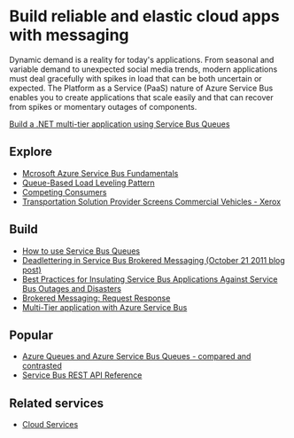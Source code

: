 <properties 
	pageTitle="Build Reliable and Elastic Cloud Apps with Messaging" 
	description="Learn how to build reliable and elastic cloud applications with messaging in Microsoft Azure." 
	services="service-bus" 
	authors="sethmanheim" 
	manager="timlt" 
	editor="" 
	documentationCenter=""/>

<tags 
	ms.service="service-bus" 
	ms.workload="tbd" 
	ms.tgt_pltfrm="na" 
	ms.devlang="multiple" 
	ms.topic="article" 
	ms.date="03/18/2015" 
	ms.author="sethm"/>

# Build reliable and elastic cloud apps with messaging 
 
Dynamic demand is a reality for today's applications. From seasonal and variable demand to unexpected social media trends, modern applications must deal gracefully with spikes in load that can be both uncertain or expected. The Platform as a Service (PaaS) nature of Azure Service Bus enables you to create applications that scale easily and that can recover from spikes or momentary outages of components.  
 
[Build a .NET multi-tier application using Service Bus Queues](cloud-services-dotnet-multi-tier-app-using-service-bus-queues.md)
 
## Explore
- [Mcrosoft Azure Service Bus Fundamentals](fundamentals-service-bus-hybrid-solutions.md)
- [Queue-Based Load Leveling Pattern](http://msdn.microsoft.com/library/dn589783.aspx)
- [Competing Consumers](http://msdn.microsoft.com/library/dn568101.aspx)
- [Transportation Solution Provider Screens Commercial Vehicles - Xerox](http://www.microsoft.com/casestudies/Case_Study_Detail.aspx?CaseStudyID=710000000945)
 
## Build
- [How to use Service Bus Queues](service-bus-dotnet-how-to-use-queues.md) 
- [Deadlettering in Service Bus Brokered Messaging (October 21 2011 blog post)](http://geekswithblogs.net/asmith/articles/147398.aspx) 
- [Best Practices for Insulating Service Bus Applications Against Service Bus   Outages and Disasters](http://sandboxmsdnstage.redmond.corp.microsoft.com/library/azure/jj554355.aspx)
- [Brokered Messaging: Request Response](http://code.msdn.microsoft.com/windowsazure/Brokered-Messaging-Request-2b4ff5d8) 
- [Multi-Tier application with Azure Service Bus](cloud-services-dotnet-multi-tier-app-using-service-bus-queues.md)
 
## Popular
- [Azure Queues and Azure Service Bus Queues - compared and contrasted](http://msdn.microsoft.com/library/hh767287.aspx)
- [Service Bus REST API Reference](http://msdn.microsoft.com/library/hh780717.aspx)

## Related services
- [Cloud Services](http://azure.microsoft.com/documentation/services/cloud-services/) 

